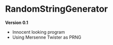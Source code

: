 # RandomStringGenerator

**Version 0.1**
- Innocent looking program
- Using Mersenne Twister as PRNG
